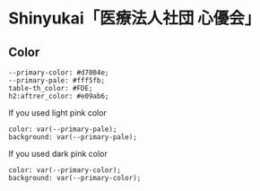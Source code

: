 # Shinyukai「医療法人社団 心優会」

## Color

```
--primary-color: #d7004e;
--primary-pale: #fff5fb;
table-th_color: #FDE;
h2:aftrer_color: #e09ab6;
```

If you used light pink color

```
color: var(--primary-pale);
background: var(--primary-pale);
```

If you used dark pink color

```
color: var(--primary-color);
background: var(--primary-color);
```
